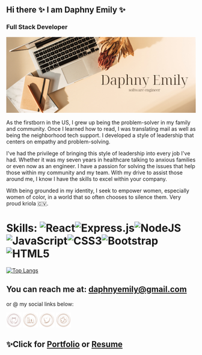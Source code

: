 ## Hi there ✨ I am Daphny Emily ✨
### Full Stack Developer
![Full Stack Developer](https://github.com/daphnyemily/daphnyemily/blob/main/DaphnyEmily.png)

As the firstborn in the US, I grew up being the problem-solver in my family and community. Once I learned how to read, I was translating mail as well as being the neighborhood tech support. I developed a style of leadership that centers on empathy and problem-solving.

I've had the privilege of bringing this style of leadership into every job I've had. Whether it was my seven years in healthcare talking to anxious families or even now as an engineer. I have a passion for solving the issues that help those within my community and my team. With my drive to assist those around me, I know I have the skills to excel within your company.


With being grounded in my identity, I seek to empower women, especially women of color, in a world that so often chooses to silence them. Very proud kriola 🇨🇻.



# Skills: ![React](https://img.shields.io/badge/react-%2320232a.svg?style=for-the-badge&logo=react&logoColor=%2361DAFB)![Express.js](https://img.shields.io/badge/express.js-%23404d59.svg?style=for-the-badge&logo=express&logoColor=%2361DAFB)![NodeJS](https://img.shields.io/badge/node.js-6DA55F?style=for-the-badge&logo=node.js&logoColor=white)![JavaScript](https://img.shields.io/badge/javascript-%23323330.svg?style=for-the-badge&logo=javascript&logoColor=%23F7DF1E)![CSS3](https://img.shields.io/badge/css3-%231572B6.svg?style=for-the-badge&logo=css3&logoColor=white)![Bootstrap](https://img.shields.io/badge/bootstrap-%23563D7C.svg?style=for-the-badge&logo=bootstrap&logoColor=white)![HTML5](https://img.shields.io/badge/html5-%23E34F26.svg?style=for-the-badge&logo=html5&logoColor=white)
[![Top Langs](https://github-readme-stats.vercel.app/api/top-langs/?username=daphnyemily&layout=compact)](https://github.com/anuraghazra/github-readme-stats)

## You can reach me at: daphnyemily@gmail.com 

<p>or @ my social links below:</p> 

[<img src='https://github.com/daphnyemily/daphnyemily/blob/main/github.png' alt='github' height='40' target="_blank">](https://github.com/daphnyemily)  [<img src='https://github.com/daphnyemily/daphnyemily/blob/main/linkedin.png' alt='linkedin' height='40' target="_blank">](https://www.linkedin.com/in/daphnybarbosa/)  [<img src='https://github.com/daphnyemily/daphnyemily/blob/main/twitter.png' alt='twitter' height='40' target="_blank">](https://twitter.com/daphnyemily)  [<img src='https://github.com/daphnyemily/daphnyemily/blob/main/web.png' alt='website' height='40' target="_blank">](https://daphnyemilydev.com/)    

## ✨Click for <a href="https://daphnyemilydev.com/" target="_blank">Portfolio</a> or <a href="https://drive.google.com/file/d/1jiI7zJbw_o7gnmM-bzIa642x68ttgxe7/view?usp=sharing">Resume</a>       

<!-- ![Profile views](https://gpvc.arturio.dev/daphnyemily)   -->
<!-- ▪️I’m currently building my portfolio ▪️Pronouns: she/her/hers  ----->
<!--
**daphnyemily/daphnyemily** is a ✨ _special_ ✨ repository because its `README.md` (this file) appears on your GitHub profile.

Here are some ideas to get you started:

- 🔭 I’m currently working on ....
- 🌱 I’m currently learning ...
- 👯 I’m looking to collaborate on ...
- 🤔 I’m looking for help with ...
- 💬 Ask me about ...
- 📫 How to reach me: ...
- 😄 Pronouns: ...

